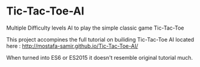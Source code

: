 # Tic-Tac-Toe-AI
Multiple Difficulty levels AI to play the simple classic game Tic-Tac-Toe

This project accompines the full tutorial on builiding Tic-Tac-Toe AI located here : http://mostafa-samir.github.io/Tic-Tac-Toe-AI/

When turned into ES6 or ES2015 it doesn't resemble original tutorial much.